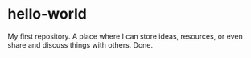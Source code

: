 # hello-world
My first repository. A place where I can store ideas, resources, or even share and discuss things with others.
Done.
